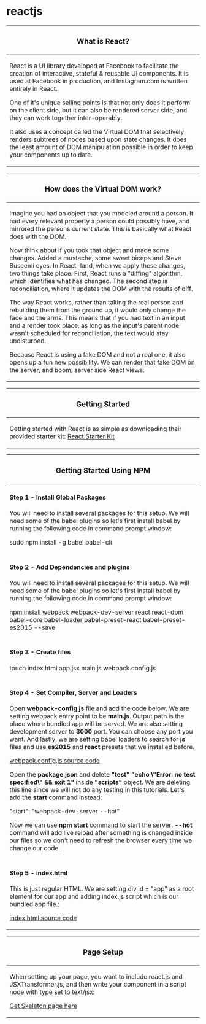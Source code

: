 # reactjs


<table>
 <thead>
    <tr>
        <th width="100%"><h3>What is React?</h3></th>
    </tr>
  </thead> 
    <tbody>
        <tr>
            <td>
            <p>React is a UI library developed at Facebook to facilitate the creation of interactive, stateful &amp; reusable UI components. It is used at Facebook in production, and Instagram.com is written entirely in React.  </p>
            <p>One of it's unique selling points is that not only does it perform on the client side, but it can also be rendered server side, and they can work together inter-operably.</p>
            <p>It also uses a concept called the Virtual DOM that selectively renders subtrees of nodes based upon state changes. It does the least amount of DOM manipulation possible in order to keep your components up to date.</p>
            </td>
        </tr>
    </tbody>
</table>

<table>
 <thead>
    <tr>
        <th width="100%"><h3>How does the Virtual DOM work?</h3></th>
    </tr>
  </thead> 
    <tbody>
        <tr>
            <td>
            <p><span>    </span>Imagine you had an object that you modeled around a person. It had every relevant property a person could possibly have, and mirrored the persons current state. This is basically what React does with the DOM.</p>
            <p><span>    </span>Now think about if you took that object and made some changes. Added a mustache, some sweet biceps and Steve Buscemi eyes. In React-land, when we apply these changes, two things take place. First, React runs a "diffing" algorithm, which identifies what has changed. The second step is reconciliation, where it updates the DOM with the results of diff.</p>
            <p><span>    </span>The way React works, rather than taking the real person and rebuilding them from the ground up, it would only change the face and the arms. This means that if you had text in an input and a render took place, as long as the input's parent node wasn't scheduled for reconciliation, the text would stay undisturbed.</p>
            <p><span>    </span>Because React is using a fake DOM and not a real one, it also opens up a fun new possibility. We can render that fake DOM on the server, and boom, server side React views.</p>
            </td>
        </tr>
    </tbody>
</table>





<table>
 <thead>
    <tr>
        <th width="100%"><h3>Getting Started</h3></th>
    </tr>
  </thead> 
    <tbody>
        <tr>
            <td>
            <p>Getting started with React is as simple as downloading their provided starter kit: <a href="https://facebook.github.io/react/downloads/react-0.11.2.zip">React Starter Kit</a></p>
            </td>
        </tr>
    </tbody>
</table>

<table>
 <thead>
    <tr>
        <th width="100%"><h3>Getting Started Using NPM</h3></th>
    </tr>
  </thead> 
    <tbody>
        <tr>
            <td>
            <p><h4>Step 1 - Install Global Packages</h4></p>
            <p>You will need to install several packages for this setup. We will need some of the babel plugins so let's first install babel by running the following code in command prompt window:</p>
            <p>sudo npm install -g babel babel-cli</p>
            </td>
        </tr>
        <tr>
            <td>
            <p><h4>Step 2 - Add Dependencies and plugins</h4></p>
            <p>
            You will need to install several packages for this setup. We will need some of the babel plugins so let's first install babel by running the following code in command prompt window:</p>
            <p>npm install webpack webpack-dev-server react react-dom babel-core babel-loader babel-preset-react babel-preset-es2015 --save</p>
            </td>
        </tr>
        <tr>
            <td>
            <p><h4>Step 3 - Create files </h4></p>
            <p>
            touch index.html app.jsx main.js webpack.config.js
            </p>
            </td>
        </tr>
        <tr>
            <td>
            <p><h4>Step 4 - Set Compiler, Server and Loaders</h4></p>
            <p>Open <b>webpack-config.js</b> file and add the code below. We are setting webpack entry point to be <b>main.js</b>. Output path is the place where bundled app will be served. We are also setting development server to <b>3000</b> port. You can choose any port you want. And lastly, we are setting babel loaders to search for <b>js</b> files and use <b>es2015</b> and <b>react</b> presets that we installed before.</p>
            <p><a href="https://github.com/mharoot/reactjs/blob/master/projects/project1/webpack.config.js">webpack.config.js source code</a></p>
            <p>Open the <b>package.json</b> and delete <b>"test" "echo \"Error: no test specified\" && exit 1" </b> inside <b>"scripts"</b> object. We are deleting this line since we will not do any testing in this tutorials. Let's add the <b>start</b> command instead:</p>
            <p>"start": "webpack-dev-server --hot"</p>
            <p>Now we can use <b>npm start</b> command to start the server. <b>--hot</b> command will add live reload after something is changed inside our files so we don't need to refresh the browser every time we change our code.</p>
            </td>
        </tr>
        <tr>
            <td>
            <p><h4>Step 5 - index.html </h4></p>
            <p>This is just regular HTML. We are setting div id = "app" as a root element for our app and adding index.js script which is our bundled app file.:</p>
            <p><a href="https://github.com/mharoot/reactjs/blob/master/projects/project1/index.html">index.html source code</a></p>
            </td>
        </tr>
    </tbody>
</table>


<table>
 <thead>
    <tr>
        <th width="100%"><h3>Page Setup</h3></th>
    </tr>
  </thead> 
    <tbody>
        <tr>
            <td>
            <p>When setting up your page, you want to include react.js and JSXTransformer.js, and then write your component in a script node with type set to text/jsx:</p>
            <p><a class="btn btn-primary" href="https://github.com/mharoot/reactjs/tree/master/react-starter-kit/templates">Get Skeleton page here</a></p>
            </td>
        </tr>
    </tbody>
</table>


            






<!-- template

<table>
 <thead>
    <tr>
        <th width="100%"><h3> </h3></th>
    </tr>
  </thead> 
    <tbody>
        <tr>
            <td>
            <p>


            </p>
            <p>


            </p>
            <p>


            </p>
            </td>
        </tr>
    </tbody>
</table>
  -->